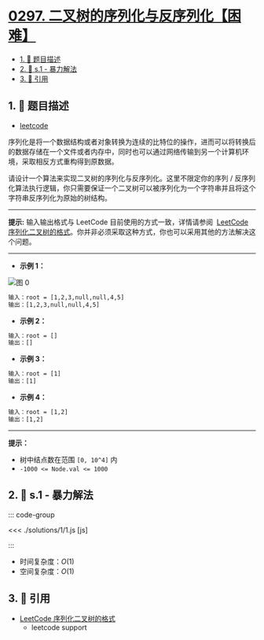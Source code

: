 # [0297. 二叉树的序列化与反序列化【困难】](https://github.com/tnotesjs/TNotes.leetcode/tree/main/notes/0297.%20%E4%BA%8C%E5%8F%89%E6%A0%91%E7%9A%84%E5%BA%8F%E5%88%97%E5%8C%96%E4%B8%8E%E5%8F%8D%E5%BA%8F%E5%88%97%E5%8C%96%E3%80%90%E5%9B%B0%E9%9A%BE%E3%80%91)

<!-- region:toc -->

- [1. 📝 题目描述](#1--题目描述)
- [2. 🎯 s.1 - 暴力解法](#2--s1---暴力解法)
- [3. 🔗 引用](#3--引用)

<!-- endregion:toc -->

## 1. 📝 题目描述

- [leetcode](https://leetcode.cn/problems/serialize-and-deserialize-binary-tree/)

序列化是将一个数据结构或者对象转换为连续的比特位的操作，进而可以将转换后的数据存储在一个文件或者内存中，同时也可以通过网络传输到另一个计算机环境，采取相反方式重构得到原数据。

请设计一个算法来实现二叉树的序列化与反序列化。这里不限定你的序列 / 反序列化算法执行逻辑，你只需要保证一个二叉树可以被序列化为一个字符串并且将这个字符串反序列化为原始的树结构。

---

**提示:** 输入输出格式与 LeetCode 目前使用的方式一致，详情请参阅  [LeetCode 序列化二叉树的格式][1]。你并非必须采取这种方式，你也可以采用其他的方法解决这个问题。

---

- **示例 1：**

![图 0](https://cdn.jsdelivr.net/gh/tnotesjs/imgs@main/2025-09-10-22-06-27.png)

```txt
输入：root = [1,2,3,null,null,4,5]
输出：[1,2,3,null,null,4,5]
```

- **示例 2：**

```txt
输入：root = []
输出：[]
```

- **示例 3：**

```txt
输入：root = [1]
输出：[1]
```

- **示例 4：**

```txt
输入：root = [1,2]
输出：[1,2]
```

---

**提示：**

- 树中结点数在范围 `[0, 10^4]` 内
- `-1000 <= Node.val <= 1000`

## 2. 🎯 s.1 - 暴力解法

::: code-group

<<< ./solutions/1/1.js [js]

:::

- 时间复杂度：$O(1)$
- 空间复杂度：$O(1)$

## 3. 🔗 引用

- [LeetCode 序列化二叉树的格式][1]
  - leetcode support

[1]: https://support.leetcode.cn/hc/kb/article/1567641/
